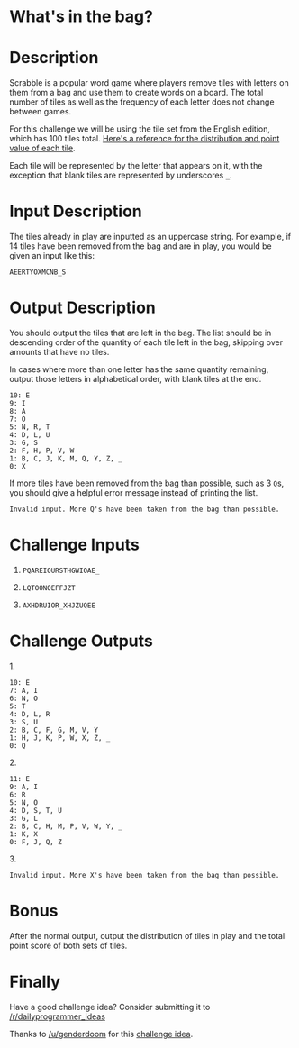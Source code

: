 # What's in the bag?
<div class="md"><h1>Description</h1>
<p>Scrabble is a popular word game where players remove tiles with letters on
them from a bag and use them to create words on a board. The total number
of tiles as well as the frequency of each letter does not change between
games.</p>
<p>For this challenge we will be using the tile set from the English edition,
which has 100 tiles total. <a href="http://scrabblewizard.com/scrabble-tile-distribution/">Here's a reference for the distribution and point
value of each tile</a>.</p>
<p>Each tile will be represented by the letter that appears on it, with the
exception that blank tiles are represented by underscores <code>_</code>.</p>
<h1>Input Description</h1>
<p>The tiles already in play are inputted as an uppercase string. For example,
if 14 tiles have been removed from the bag and are in play, you would be given
an input like this:</p>
<pre><code>AEERTYOXMCNB_S
</code></pre>
<h1>Output Description</h1>
<p>You should output the tiles that are left in the bag. The list should be in
descending order of the quantity of each tile left in the bag, skipping over
amounts that have no tiles.</p>
<p>In cases where more than one letter has the same quantity remaining, output
those letters in alphabetical order, with blank tiles at the end.</p>
<pre><code>10: E
9: I
8: A
7: O
5: N, R, T
4: D, L, U
3: G, S
2: F, H, P, V, W
1: B, C, J, K, M, Q, Y, Z, _
0: X
</code></pre>
<p>If more tiles have been removed from the bag than possible, such as 3 <code>Q</code>s,
you should give a helpful error message instead of printing the list.</p>
<pre><code>Invalid input. More Q's have been taken from the bag than possible.
</code></pre>
<h1>Challenge Inputs</h1>
<ol>
<li><p><code>PQAREIOURSTHGWIOAE_</code></p></li>
<li><p><code>LQTOONOEFFJZT</code></p></li>
<li><p><code>AXHDRUIOR_XHJZUQEE</code></p></li>
</ol>
<h1>Challenge Outputs</h1>
<p>1.</p>
<pre><code>10: E
7: A, I
6: N, O
5: T
4: D, L, R
3: S, U
2: B, C, F, G, M, V, Y
1: H, J, K, P, W, X, Z, _
0: Q
</code></pre>
<p>2.</p>
<pre><code>11: E
9: A, I
6: R
5: N, O
4: D, S, T, U
3: G, L
2: B, C, H, M, P, V, W, Y, _
1: K, X
0: F, J, Q, Z
</code></pre>
<p>3.</p>
<pre><code>Invalid input. More X's have been taken from the bag than possible.
</code></pre>
<h1>Bonus</h1>
<p>After the normal output, output the distribution of tiles in play and the
total point score of both sets of tiles.</p>
<h1>Finally</h1>
<p>Have a good challenge idea?
Consider submitting it to <a href="/r/dailyprogrammer_ideas">/r/dailyprogrammer_ideas</a></p>
<p>Thanks to <a href="/u/genderdoom">/u/genderdoom</a> for this <a href="https://www.reddit.com/r/dailyprogrammer_ideas/comments/4j33t1/easy_whats_in_the_bag/">challenge idea</a>.</p>
</div>
